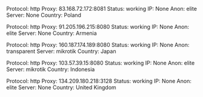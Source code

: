 Protocol: http
Proxy: 83.168.72.172:8081
Status: working
IP: None
Anon: elite
Server: None
Country: Poland

Protocol: http
Proxy: 91.205.196.215:8080
Status: working
IP: None
Anon: elite
Server: None
Country: Armenia

Protocol: http
Proxy: 160.187.174.189:8080
Status: working
IP: None
Anon: transparent
Server: mikrotik
Country: Japan

Protocol: http
Proxy: 103.57.39.15:8080
Status: working
IP: None
Anon: elite
Server: mikrotik
Country: Indonesia

Protocol: http
Proxy: 134.209.180.218:3128
Status: working
IP: None
Anon: elite
Server: None
Country: United Kingdom

